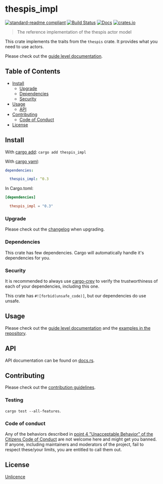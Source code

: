 # thespis_impl

[![standard-readme compliant](https://img.shields.io/badge/readme%20style-standard-brightgreen.svg?style=flat-square)](https://github.com/RichardLitt/standard-readme)
[![Build Status](https://github.com/thespis-rs/thespis_impl/actions/workflows/ci.yml/badge.svg?branch=release&event=push)](https://github.com/thespis-rs/thespis_impl/actions/workflows/ci.yml)
[![Docs](https://docs.rs/thespis_impl/badge.svg)](https://docs.rs/thespis_impl)
[![crates.io](https://img.shields.io/crates/v/thespis_impl.svg)](https://crates.io/crates/thespis_impl)


> The reference implementation of the thespis actor model

This crate implements the traits from the `thespis` crate. It provides what you need to use actors.

Please check out the [guide level documentation](https://thespis-rs.github.io/thespis_guide/).


## Table of Contents

- [Install](#install)
   - [Upgrade](#upgrade)
   - [Dependencies](#dependencies)
   - [Security](#security)
- [Usage](#usage)
   - [API](#api)
- [Contributing](#contributing)
   - [Code of Conduct](#code-of-conduct)
- [License](#license)


## Install
With [cargo add](https://github.com/killercup/cargo-edit):
`cargo add thespis_impl`

With [cargo yaml](https://gitlab.com/storedbox/cargo-yaml):
```yaml
dependencies:

  thespis_impl: ^0.3
```

In Cargo.toml:
```toml
[dependencies]

  thespis_impl = "0.3"
```

### Upgrade

Please check out the [changelog](https://github.com/thespis-rs/thespis_impl/blob/release/CHANGELOG.md) when upgrading.


### Dependencies

This crate has few dependencies. Cargo will automatically handle it's dependencies for you.


### Security

It is recommended to always use [cargo-crev](https://github.com/crev-dev/cargo-crev) to verify the trustworthiness of each of your dependencies, including this one. 

This crate has `#![forbid(unsafe_code)]`, but our dependencies do use unsafe.


## Usage

Please check out the [guide level documentation](https://thespis-rs.github.io/thespis_guide/) and the [examples in the repository](https://github.com/thespis-rs/thespis_impl/blob/release/examples).

## API

API documentation can be found on [docs.rs](https://docs.rs/thespis_impl).


## Contributing

Please check out the [contribution guidelines](https://github.com/thespis-rs/thespis_impl/blob/release/CONTRIBUTING.md).


### Testing

`cargo test --all-features`.


### Code of conduct

Any of the behaviors described in [point 4 "Unacceptable Behavior" of the Citizens Code of Conduct](https://github.com/stumpsyn/policies/blob/release/citizen_code_of_conduct.md#4-unacceptable-behavior) are not welcome here and might get you banned. If anyone, including maintainers and moderators of the project, fail to respect these/your limits, you are entitled to call them out.

## License

[Unlicence](https://unlicense.org/)
